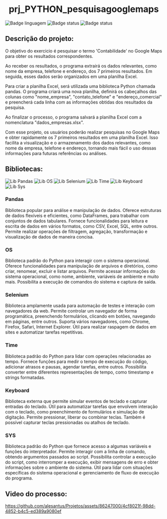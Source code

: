 <h1 align="center"> prj_PYTHON_pesquisagooglemaps </h1>

![Badge linguagem](https://img.shields.io/badge/LINGUAGEM-PYTHON3-yellow) ![Badge status](https://img.shields.io/badge/STATUS-DESENVOLVIDO-green) ![Badge status](https://img.shields.io/badge/RELEASE-06/2023-blue)
## Descrição do projeto:
O objetivo do exercicio é pesquisar o termo 'Contabilidade' no Google Maps para obter os resultados correspondentes.

Ao receber os resultados, o programa extrairá os dados relevantes, como nome da empresa, telefone e endereço, dos 7 primeiros resultados. Em seguida, esses dados serão organizados em uma planilha Excel.

Para criar a planilha Excel, será utilizada uma biblioteca Python chamada pandas. O programa criará uma nova planilha, definirá os cabeçalhos das colunas como "nome_empresa", "contato_telefone" e "endereço_comercial" e preencherá cada linha com as informações obtidas dos resultados da pesquisa.

Ao finalizar o processo, o programa salvará a planilha Excel com a nomenclatura "dados_empresas.xlsx".

Com esse projeto, os usuários poderão realizar pesquisas no Google Maps e obter rapidamente os 7 primeiros resultados em uma planilha Excel. Isso facilita a visualização e o armazenamento dos dados relevantes, como nome da empresa, telefone e endereço, tornando mais fácil o uso dessas informações para futuras referências ou análises.

## Bibliotecas:
![Lib Pandas](https://img.shields.io/badge/Pandas-2C2D72?style=for-the-badge&logo=pandas&logoColor=white)
![Lib OS](https://img.shields.io/badge/OS-0078D6?style=for-the-badge&logo=Windows&logoColor=white)
![Lib Selenium](https://img.shields.io/badge/Selenium-43B02A?style=for-the-badge&logo=Selenium&logoColor=white)
![Lib Time](https://img.shields.io/badge/Time-000000?style=for-the-badge&logo=WakaTime&logoColor=white)
![Lib Keyboard](https://img.shields.io/badge/KEYBOARD-4D4D4D?style=for-the-badge&logo=windows%20terminal&logoColor=white)
![Lib Sys](https://img.shields.io/badge/sys-5391FE?style=for-the-badge&logo=powershell&logoColor=white)

### Pandas
Biblioteca popular para análise e manipulação de dados.
Oferece estruturas de dados flexíveis e eficientes, como DataFrames, para trabalhar com conjuntos de dados tabulares.
Fornece funcionalidades para leitura e escrita de dados em vários formatos, como CSV, Excel, SQL, entre outros.
Permite realizar operações de filtragem, agregação, transformação e visualização de dados de maneira concisa.

### OS
Biblioteca padrão do Python para interagir com o sistema operacional.
Oferece funcionalidades para manipulação de arquivos e diretórios, como criar, renomear, excluir e listar arquivos.
Permite acessar informações do sistema operacional, como nome, ambiente, variáveis de ambiente e muito mais.
Possibilita a execução de comandos do sistema e captura de saída.

### Selenium
Biblioteca amplamente usada para automação de testes e interação com navegadores da web.
Permite controlar um navegador de forma programática, preenchendo formulários, clicando em botões, navegando em páginas, entre outros.
Suporta vários navegadores, como Chrome, Firefox, Safari, Internet Explorer.
Útil para realizar raspagem de dados em sites e automatizar tarefas repetitivas.

### Time
Biblioteca padrão do Python para lidar com operações relacionadas ao tempo.
Fornece funções para medir o tempo de execução do código, adicionar atrasos e pausas, agendar tarefas, entre outros.
Possibilita converter entre diferentes representações de tempo, como timestamp e strings formatadas.

### Keyboard
Biblioteca externa que permite simular eventos de teclado e capturar entradas do teclado.
Útil para automatizar tarefas que envolvem interação com o teclado, como preenchimento de formulários e simulação de digitação.
Permite pressionar, liberar ou combinar teclas.
Também é possível capturar teclas pressionadas ou atalhos de teclado.

### SYS
Biblioteca padrão do Python que fornece acesso a algumas variáveis e funções do interpretador.
Permite interagir com a linha de comando, obtendo argumentos passados ao script.
Possibilita controlar a execução do script, como interromper a execução, exibir mensagens de erro e obter informações sobre o ambiente do sistema.
Útil para lidar com situações específicas do sistema operacional e gerenciamento de fluxo de execução do programa.

## Video do processo:


https://github.com/alesantus/Projetos/assets/86247000/4cf8021f-98dd-4852-b4c5-ed389a9080ef


